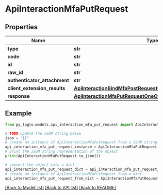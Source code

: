 # ApiInteractionMfaPutRequest


## Properties

Name | Type | Description | Notes
------------ | ------------- | ------------- | -------------
**type** | **str** |  | 
**code** | **str** |  | 
**id** | **str** |  | 
**raw_id** | **str** |  | 
**authenticator_attachment** | **str** |  | [optional] 
**client_extension_results** | [**ApiInteractionBindMfaPostRequestOneOf1ClientExtensionResults**](ApiInteractionBindMfaPostRequestOneOf1ClientExtensionResults.md) |  | 
**response** | [**ApiInteractionMfaPutRequestOneOfResponse**](ApiInteractionMfaPutRequestOneOfResponse.md) |  | 

## Example

```python
from py_logto.models.api_interaction_mfa_put_request import ApiInteractionMfaPutRequest

# TODO update the JSON string below
json = "{}"
# create an instance of ApiInteractionMfaPutRequest from a JSON string
api_interaction_mfa_put_request_instance = ApiInteractionMfaPutRequest.from_json(json)
# print the JSON string representation of the object
print(ApiInteractionMfaPutRequest.to_json())

# convert the object into a dict
api_interaction_mfa_put_request_dict = api_interaction_mfa_put_request_instance.to_dict()
# create an instance of ApiInteractionMfaPutRequest from a dict
api_interaction_mfa_put_request_from_dict = ApiInteractionMfaPutRequest.from_dict(api_interaction_mfa_put_request_dict)
```
[[Back to Model list]](../README.md#documentation-for-models) [[Back to API list]](../README.md#documentation-for-api-endpoints) [[Back to README]](../README.md)


